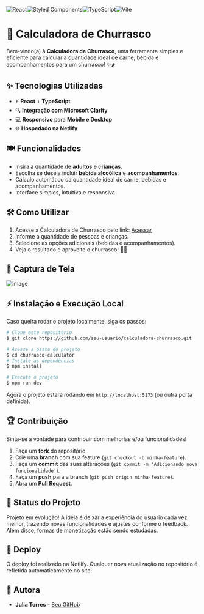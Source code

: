 ![React](https://img.shields.io/badge/react-%2320232a.svg?style=for-the-badge&logo=react&logoColor=%2361DAFB)![Styled Components](https://img.shields.io/badge/styled--components-DB7093?style=for-the-badge&logo=styled-components&logoColor=white)![TypeScript](https://img.shields.io/badge/typescript-%23007ACC.svg?style=for-the-badge&logo=typescript&logoColor=white)![Vite](https://img.shields.io/badge/vite-%23646CFF.svg?style=for-the-badge&logo=vite&logoColor=white)

# 🍖 Calculadora de Churrasco

Bem-vindo(a) à **Calculadora de Churrasco**, uma ferramenta simples e eficiente para calcular a quantidade ideal de carne, bebida e acompanhamentos para um churrasco! ✨🌶️

## ✨ Tecnologias Utilizadas
- ⚡ **React** + **TypeScript**
- 🔍 **Integração com Microsoft Clarity**
- 💻 **Responsivo** para **Mobile e Desktop**
- 🌐 **Hospedado na Netlify**


## 🍽️ Funcionalidades

- Insira a quantidade de **adultos** e **crianças**.
- Escolha se deseja incluir **bebida alcoólica** e **acompanhamentos**.
- Cálculo automático da quantidade ideal de carne, bebidas e acompanhamentos.
- Interface simples, intuitiva e responsiva.

## 🛠️ Como Utilizar

1. Acesse a Calculadora de Churrasco pelo link: [Acessar](https://calculadorachmnro.netlify.app/)
2. Informe a quantidade de pessoas e crianças.
3. Selecione as opções adicionais (bebidas e acompanhamentos).
4. Veja o resultado e aproveite o churrasco! 🥧🍷

## 🎨 Captura de Tela
![image](https://github.com/user-attachments/assets/2bd858ff-669e-4d87-8757-246c60bec9fc)


## ⚡ Instalação e Execução Local

Caso queira rodar o projeto localmente, siga os passos:

```bash
# Clone este repositório
$ git clone https://github.com/seu-usuario/calculadora-churrasco.git

# Acesse a pasta do projeto
$ cd churrasco-calculator
# Instale as dependências
$ npm install

# Execute o projeto
$ npm run dev
```

Agora o projeto estará rodando em `http://localhost:5173` (ou outra porta definida).

## 🏆 Contribuição

Sinta-se à vontade para contribuir com melhorias e/ou funcionalidades!

1. Faça um **fork** do repositório.
2. Crie uma **branch** com sua feature (`git checkout -b minha-feature`).
3. Faça um **commit** das suas alterações (`git commit -m 'Adicionando nova funcionalidade'`).
4. Faça um **push** para a branch (`git push origin minha-feature`).
5. Abra um **Pull Request**.

## 🚀 Status do Projeto

Projeto em evolução! A ideia é deixar a experiência do usuário cada vez melhor, trazendo novas funcionalidades e ajustes conforme o feedback. Além disso, formas de monetização estão sendo estudadas. 
## 🚀 Deploy

O deploy foi realizado na Netlify. Qualquer nova atualização no repositório é refletida automaticamente no site!

## 👥 Autora

- **Julia Torres** - [Seu GitHub](https://github.com/torresjulia)

